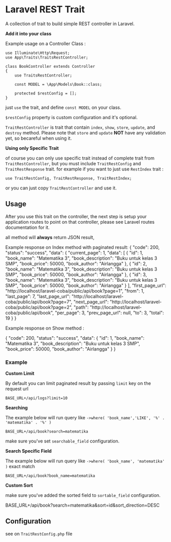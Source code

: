 # Laravel REST Trait
A collection of trait to build simple REST controller in Laravel.
    
**Add it into your class**
    
Example usage on a Controller Class :

    use Illuminate\Http\Request;
    use App\Traits\TraitsRestController;

    class BookController extends Controller
    {
        use TraitsRestController;

        const MODEL = \App\Models\Book::class;
        
        protected $restConfig = [];
    }

just `use` the trait, and define `const MODEL` on your class.

`$restConfig` property is custom configuration and it's optional.

`TraitRestController` is trait that contain `index`, `show`, `store`, `update`, and `destroy` method. 
Please note that `store` and `update` **NOT** have any validation yet, so becareful when using it.


**Using only Specific Trait**

of course you can only use specific trait instead of complete trait from `TraitRestController`, but you must include `TraitRestConfig` and `TraitRestResponse` trait.
for example if you want to just use `RestIndex` trait :

    use TraitRestConfig, TraitRestResponse, TraitRestIndex;
    
or you can just copy `TraitRestController` and use it.
    

## Usage
After you use this trait on the controller, the next step is setup your application routes to point on that controller, please see Laravel routes documentation for it.

all method will **always** return JSON result, 

Example response on Index method with paginated result:
{
    "code": 200,
    "status": "success",
    "data": {
        "current_page": 1,
        "data": [
            {
                "id": 1,
                "book_name": "Matematika 3",
                "book_description": "Buku untuk kelas 3 SMP",
                "book_price": 50000,
                "book_author": "Airlangga"
            },
            {
                "id": 2,
                "book_name": "Matematika 3",
                "book_description": "Buku untuk kelas 3 SMP",
                "book_price": 50000,
                "book_author": "Airlangga"
            },
            {
                "id": 3,
                "book_name": "Matematika 3",
                "book_description": "Buku untuk kelas 3 SMP",
                "book_price": 50000,
                "book_author": "Airlangga"
            }
        ],
        "first_page_url": "http://localhost/laravel-coba/public/api/book?page=1",
        "from": 1,
        "last_page": 7,
        "last_page_url": "http://localhost/laravel-coba/public/api/book?page=7",
        "next_page_url": "http://localhost/laravel-coba/public/api/book?page=2",
        "path": "http://localhost/laravel-coba/public/api/book",
        "per_page": 3,
        "prev_page_url": null,
        "to": 3,
        "total": 19
    }
}
    
Example response on Show method :

    
{
    "code": 200,
    "status": "success",
    "data": {
        "id": 1,
        "book_name": "Matematika 3",
        "book_description": "Buku untuk kelas 3 SMP",
        "book_price": 50000,
        "book_author": "Airlangga"
    }
}    
### Example
**Custom Limit**

By default you can limit paginated result by passing `limit` key on the request url
    
    BASE_URL+/api/logs?limit=10


**Searching**
    
The example below will run query like `->where( 'book_name','LIKE', '%' . 'matematika' . '%' )`

    BASE_URL+/api/book?search=matematika

make sure you've set `searchable_field` configuration.

    
**Search Specific Field**

The example below will run query like `->where( 'book_name', 'matematika' )` exact match

    BASE_URL+/api/book?book_name=matematika
    
    
**Custom Sort**

make sure you've added the sorted field to `sortable_field` configuration.    

   BASE_URL+/api/book?search=matematika&sort=id&sort_direction=DESC
    
    
## Configuration
see on `TraitRestConfig.php` file


